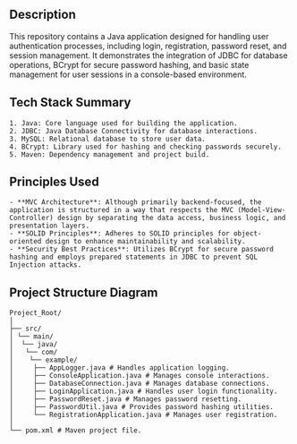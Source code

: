 ## Description
This repository contains a Java application designed for handling user authentication processes, including login, registration, password reset, and session management. It demonstrates the integration of JDBC for database operations, BCrypt for secure password hashing, and basic state management for user sessions in a console-based environment.

## Tech Stack Summary
```
1. Java: Core language used for building the application.
2. JDBC: Java Database Connectivity for database interactions.
3. MySQL: Relational database to store user data.
4. BCrypt: Library used for hashing and checking passwords securely.
5. Maven: Dependency management and project build.
```

## Principles Used
```
- **MVC Architecture**: Although primarily backend-focused, the application is structured in a way that respects the MVC (Model-View-Controller) design by separating the data access, business logic, and presentation layers.
- **SOLID Principles**: Adheres to SOLID principles for object-oriented design to enhance maintainability and scalability.
- **Security Best Practices**: Utilizes BCrypt for secure password hashing and employs prepared statements in JDBC to prevent SQL Injection attacks.
```

## Project Structure Diagram

```
Project_Root/
│
├── src/
│ └── main/
│  └── java/
│   └── com/
│    └── example/
│     ├── AppLogger.java # Handles application logging.
│     ├── ConsoleApplication.java # Manages console interactions.
│     ├── DatabaseConnection.java # Manages database connections.
│     ├── LoginApplication.java # Handles user login functionality.
│     ├── PasswordReset.java # Manages password resetting.
│     ├── PasswordUtil.java # Provides password hashing utilities.
│     └── RegistrationApplication.java # Manages user registration.
│
└── pom.xml # Maven project file.
```
